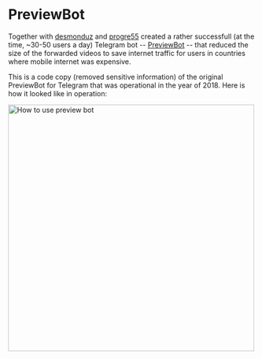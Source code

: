 # PreviewBot

Together with [desmonduz](https://github.com/desmonduz) and [progre55](https://github.com/progre55) created a rather successfull (at the time, ~30-50 users a day) Telegram bot -- [PreviewBot](https://github.com/denisergashbaev/PreviewBot2) -- that reduced the size of the forwarded videos to save internet traffic for users in countries where mobile internet was expensive.

This is a code copy (removed sensitive information) of the original PreviewBot for Telegram that was operational in the year of 2018. Here is how it looked like in operation:

<img alt="How to use preview bot" src="./preview-bot/how-to-vid.gif" height="500"/>

